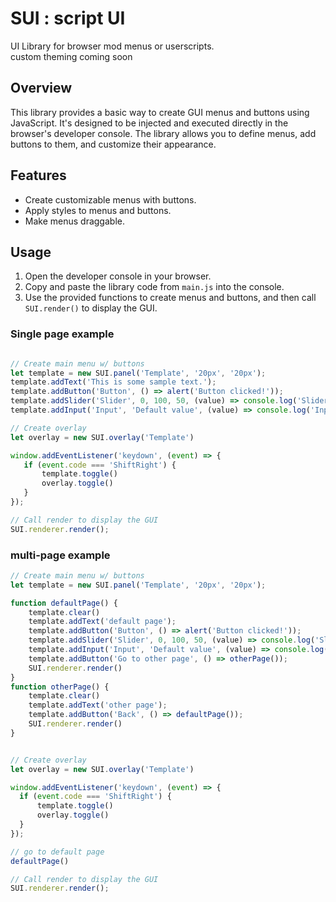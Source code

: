 # SUI : script UI
UI Library for browser mod menus or userscripts. <br>
custom theming coming soon

## Overview

This library provides a basic way to create GUI menus and buttons using JavaScript. It's designed to be injected and executed directly in the browser's developer console. The library allows you to define menus, add buttons to them, and customize their appearance.

## Features

- Create customizable menus with buttons.
- Apply styles to menus and buttons.
- Make menus draggable.

## Usage

1. Open the developer console in your browser.
2. Copy and paste the library code from `main.js` into the console.
3. Use the provided functions to create menus and buttons, and then call `SUI.render()` to display the GUI.

### Single page example
```javascript

// Create main menu w/ buttons
let template = new SUI.panel('Template', '20px', '20px');
template.addText('This is some sample text.');
template.addButton('Button', () => alert('Button clicked!'));
template.addSlider('Slider', 0, 100, 50, (value) => console.log('Slider value:', value));
template.addInput('Input', 'Default value', (value) => console.log('Input value:', value));

// Create overlay
let overlay = new SUI.overlay('Template')

window.addEventListener('keydown', (event) => {
   if (event.code === 'ShiftRight') {
       template.toggle()
       overlay.toggle()
   }
});

// Call render to display the GUI
SUI.renderer.render();

```

### multi-page example
```javascript
// Create main menu w/ buttons
let template = new SUI.panel('Template', '20px', '20px');

function defaultPage() {
    template.clear()
    template.addText('default page');
    template.addButton('Button', () => alert('Button clicked!'));
    template.addSlider('Slider', 0, 100, 50, (value) => console.log('Slider value:', value));
    template.addInput('Input', 'Default value', (value) => console.log('Input value:', value));
    template.addButton('Go to other page', () => otherPage());
    SUI.renderer.render()
}
function otherPage() {
    template.clear()
    template.addText('other page');
    template.addButton('Back', () => defaultPage());
    SUI.renderer.render()
}


// Create overlay
let overlay = new SUI.overlay('Template')

window.addEventListener('keydown', (event) => {
  if (event.code === 'ShiftRight') {
      template.toggle()
      overlay.toggle()
  }
});

// go to default page
defaultPage()

// Call render to display the GUI
SUI.renderer.render();
```
